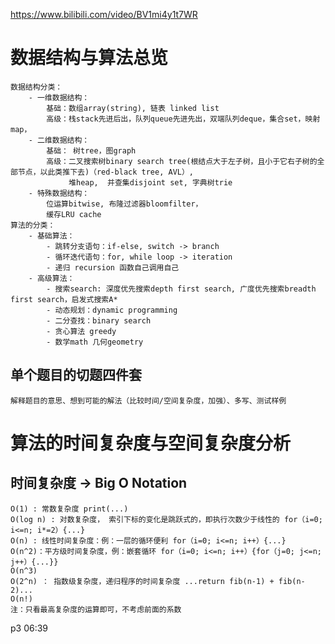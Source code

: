 https://www.bilibili.com/video/BV1mi4y1t7WR

# 数据结构与算法总览
    数据结构分类： 
        - 一维数据结构：
            基础：数组array(string), 链表 linked list
            高级：栈stack先进后出，队列queue先进先出，双端队列deque，集合set，映射map，
        - 二维数据结构：
            基础： 树tree，图graph 
            高级：二叉搜索树binary search tree(根结点大于左子树，且小于它右子树的全部节点，以此类推下去)（red-black tree, AVL）, 
                 堆heap,  并查集disjoint set, 字典树trie
        - 特殊数据结构：
            位运算bitwise, 布隆过滤器bloomfilter，
            缓存LRU cache
    算法的分类：
        - 基础算法：
            - 跳转分支语句：if-else, switch -> branch
            - 循环迭代语句：for, while loop -> iteration
            - 递归 recursion 函数自己调用自己
        - 高级算法：
            - 搜索search: 深度优先搜索depth first search, 广度优先搜索breadth first search，启发式搜索A*
            - 动态规划：dynamic programming
            - 二分查找：binary search
            - 贪心算法 greedy
            - 数学math 几何geometry
## 单个题目的切题四件套
    解释题目的意思、想到可能的解法（比较时间/空间复杂度，加强）、多写、测试样例

# 算法的时间复杂度与空间复杂度分析 
## 时间复杂度 -> Big O Notation
    O(1) : 常数复杂度 print(...)
    O(log n) : 对数复杂度， 索引下标的变化是跳跃式的，即执行次数少于线性的 for（i=0; i<=n; i*=2）{...}
    O(n) : 线性时间复杂度：例：一层的循环便利 for（i=0; i<=n; i++）{...}
    O(n^2)：平方级时间复杂度，例：嵌套循环 for（i=0; i<=n; i++）{for（j=0; j<=n; j++）{...}}
    O(n^3)
    O(2^n) ： 指数级复杂度，递归程序的时间复杂度 ...return fib(n-1) + fib(n-2)...
    O(n!)
    注：只看最高复杂度的运算即可，不考虑前面的系数

p3 06:39




